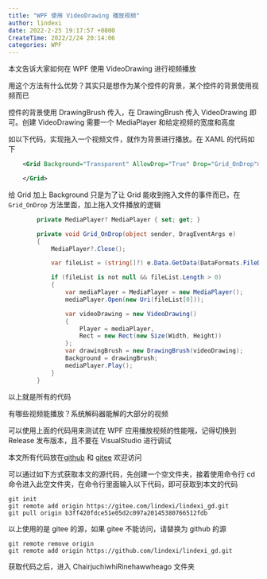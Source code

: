 ```yaml
---
title: "WPF 使用 VideoDrawing 播放视频"
author: lindexi
date: 2022-2-25 19:17:57 +0800
CreateTime: 2022/2/24 20:14:06
categories: WPF
---
```


本文告诉大家如何在 WPF 使用 VideoDrawing 进行视频播放

<!--more-->


<!-- CreateTime:2022/2/24 20:14:06 -->

<!-- 发布 -->
<!-- 博客 -->

用这个方法有什么优势？其实只是想作为某个控件的背景，某个控件的背景使用视频而已

控件的背景使用 DrawingBrush 传入，在 DrawingBrush 传入 VideoDrawing 即可。创建 VideoDrawing 需要一个 MediaPlayer 和给定视频的宽度和高度

如以下代码，实现拖入一个视频文件，就作为背景进行播放。在 XAML 的代码如下

```xml
    <Grid Background="Transparent" AllowDrop="True" Drop="Grid_OnDrop">

    </Grid>
```

给 Grid 加上 Background 只是为了让 Grid 能收到拖入文件的事件而已，在 `Grid_OnDrop` 方法里面，加上拖入文件播放的逻辑

```csharp
        private MediaPlayer? MediaPlayer { set; get; }

        private void Grid_OnDrop(object sender, DragEventArgs e)
        {
            MediaPlayer?.Close();

            var fileList = (string[]?) e.Data.GetData(DataFormats.FileDrop);

            if (fileList is not null && fileList.Length > 0)
            {
                var mediaPlayer = MediaPlayer = new MediaPlayer();
                mediaPlayer.Open(new Uri(fileList[0]));

                var videoDrawing = new VideoDrawing()
                {
                    Player = mediaPlayer,
                    Rect = new Rect(new Size(Width, Height))
                };
                var drawingBrush = new DrawingBrush(videoDrawing);
                Background = drawingBrush;
                mediaPlayer.Play();
            }
        }
```

以上就是所有的代码

有哪些视频能播放？系统解码器能解的大部分的视频

可以使用上面的代码用来测试在 WPF 应用播放视频的性能哦，记得切换到 Release 发布版本，且不要在 VisualStudio 进行调试

本文所有代码放在[github](https://github.com/lindexi/lindexi_gd/tree/b3ff420fdce51e05d2c097a20145380766512fdb/ChairjuchiwhiRinehawwheago) 和 [gitee](https://gitee.com/lindexi/lindexi_gd/tree/b3ff420fdce51e05d2c097a20145380766512fdb/ChairjuchiwhiRinehawwheago) 欢迎访问

可以通过如下方式获取本文的源代码，先创建一个空文件夹，接着使用命令行 cd 命令进入此空文件夹，在命令行里面输入以下代码，即可获取到本文的代码

```
git init
git remote add origin https://gitee.com/lindexi/lindexi_gd.git
git pull origin b3ff420fdce51e05d2c097a20145380766512fdb
```

以上使用的是 gitee 的源，如果 gitee 不能访问，请替换为 github 的源

```
git remote remove origin
git remote add origin https://github.com/lindexi/lindexi_gd.git
```

获取代码之后，进入 ChairjuchiwhiRinehawwheago 文件夹

